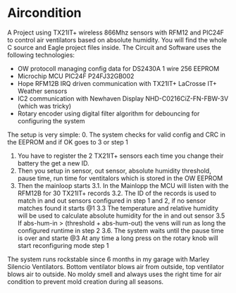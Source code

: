 # Aircondition
A Project using TX21IT+ wireless 866Mhz sensors with RFM12 and PIC24F to control air ventilators based on absolute humidity.
You will find the whole C source and Eagle project files inside.
The Circuit and Software uses the following technologies:
* OW protocoll managing config data for DS2430A 1 wire 256 EEPROM
* Microchip MCU PIC24F P24FJ32GB002
* Hope RFM12B IRQ driven communication with TX21IT+ LaCrosse IT+ Weather sensors
* IC2 communication with Newhaven Display NHD-C0216CiZ-FN-FBW-3V (which was tricky)
* Rotary encoder using digital filter algorithm for debouncing for configuring the system

The setup is very simple:
0. The system checks for valid config and CRC in the EEPROM and if OK goes to 3 or step 1
1. You have to register the 2 TX21IT+ sensors each time you change their battery the get a new ID.
2. Then you setup in sensor, out sensor, absolute humidity threshold, pause time, run time for ventitalors which is stored in the OW EEPROM
3. Then the mainloop starts
3.1. In the Mainlopp the MCU will listen with the RFM12B for 30 TX21IT+ records
3.2. The ID of the records is used to match in and out sensors configured in step 1 and 2, if no sensor matches found it starts @1 
3.3 The temperature and relative humidity will be used to calculate absolute humidity for the in and out sensor
3.5 If abs-hum-in > (threshold + abs-hum-out) the vens will run as long the configured runtime in step 2
3.6. The system waits until the pause time is over and starte @3
At any time a long press on the rotary knob will start reconfiguring mode step 1

The system runs rockstable since 6 months in my garage with Marley Silencio Ventilators.
Bottom ventilator blows air from outside, top ventilator blows air to outside.
No moldy smell and always uses the right time for air condition to prevent mold creation during all seasons.
